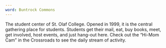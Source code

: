 ```yaml
---
word: Buntrock Commons
---
```


The student center of St. Olaf College. Opened in 1999, it is the central gathering place for students. Students get their mail, eat, buy books, meet, get involved, host events, and just hang-out here. Check out the “Hi-Mom Cam” in the Crossroads to see the daily stream of activity.
